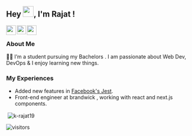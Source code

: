 ## Hey <img src="https://github.com/TheDudeThatCode/TheDudeThatCode/blob/master/Assets/Hi.gif" width="29px">, I'm Rajat !

<a href="https://twitter.com/rdrajatv">
  <img align="left" width="26px" src="https://cdn.jsdelivr.net/npm/simple-icons@v3/icons/twitter.svg" />
</a>
<a href="https://www.linkedin.com/in/rajat-verma-54a48b203/">
  <img align="left" width="24px" src="https://cdn.jsdelivr.net/npm/simple-icons@v3/icons/linkedin.svg"  />
</a>
<a href="mailto:rd.rajat23@gmail.com">
  <img align="left" width="26px" src="https://cdn.jsdelivr.net/npm/simple-icons@v3/icons/gmail.svg" />
</a>

<br />

### About Me 
👨‍💻 I’m  a student pursuing my Bachelors .
  I am passionate about  Web Dev, DevOps & I enjoy learning new things. </br>
  
  ### My Experiences
  
  - Added new features in [Facebook's Jest](https://github.com/facebook/jest).
  - Front-end engineer at brandwick , working with react and next.js components.    
  
    
       
  
  


<p>&nbsp;<img align="center" src="https://github-readme-stats.vercel.app/api?username=k-rajat19&show_icons=true&locale=en&theme=tokyonight" alt="k-rajat19" /></p>

![visitors](https://visitor-badge.laobi.icu/badge?page_id=k-rajat19.k-rajat19)

